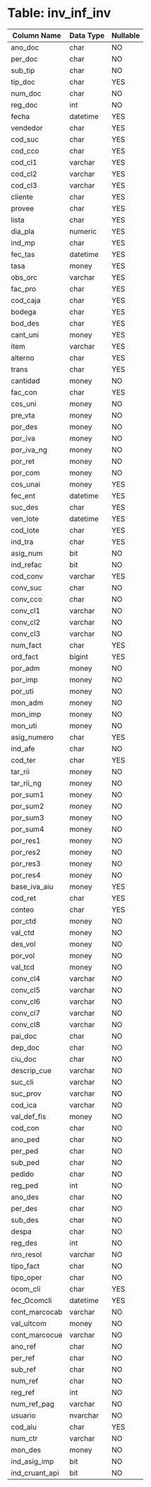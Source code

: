 # Table: inv_inf_inv

| Column Name | Data Type | Nullable |
|-------------|-----------|----------|
| ano_doc | char | NO |
| per_doc | char | NO |
| sub_tip | char | NO |
| tip_doc | char | YES |
| num_doc | char | NO |
| reg_doc | int | NO |
| fecha | datetime | YES |
| vendedor | char | YES |
| cod_suc | char | YES |
| cod_cco | char | YES |
| cod_cl1 | varchar | YES |
| cod_cl2 | varchar | YES |
| cod_cl3 | varchar | YES |
| cliente | char | YES |
| provee | char | YES |
| lista | char | YES |
| dia_pla | numeric | YES |
| ind_mp | char | YES |
| fec_tas | datetime | YES |
| tasa | money | YES |
| obs_orc | varchar | YES |
| fac_pro | char | YES |
| cod_caja | char | YES |
| bodega | char | YES |
| bod_des | char | YES |
| cant_uni | money | YES |
| item | varchar | YES |
| alterno | char | YES |
| trans | char | YES |
| cantidad | money | NO |
| fac_con | char | YES |
| cos_uni | money | NO |
| pre_vta | money | NO |
| por_des | money | NO |
| por_iva | money | NO |
| por_iva_ng | money | NO |
| por_ret | money | NO |
| por_com | money | NO |
| cos_unai | money | YES |
| fec_ent | datetime | YES |
| suc_des | char | YES |
| ven_lote | datetime | YES |
| cod_lote | char | YES |
| ind_tra | char | YES |
| asig_num | bit | NO |
| ind_refac | bit | NO |
| cod_conv | varchar | YES |
| conv_suc | char | NO |
| conv_cco | char | NO |
| conv_cl1 | varchar | NO |
| conv_cl2 | varchar | NO |
| conv_cl3 | varchar | NO |
| num_fact | char | YES |
| ord_fact | bigint | YES |
| por_adm | money | NO |
| por_imp | money | NO |
| por_uti | money | NO |
| mon_adm | money | NO |
| mon_imp | money | NO |
| mon_uti | money | NO |
| asig_numero | char | YES |
| ind_afe | char | NO |
| cod_ter | char | YES |
| tar_rii | money | NO |
| tar_rii_ng | money | NO |
| por_sum1 | money | NO |
| por_sum2 | money | NO |
| por_sum3 | money | NO |
| por_sum4 | money | NO |
| por_res1 | money | NO |
| por_res2 | money | NO |
| por_res3 | money | NO |
| por_res4 | money | NO |
| base_iva_aiu | money | YES |
| cod_ret | char | YES |
| conteo | char | YES |
| por_ctd | money | NO |
| val_ctd | money | NO |
| des_vol | money | NO |
| por_vol | money | NO |
| val_tcd | money | NO |
| conv_cl4 | varchar | NO |
| conv_cl5 | varchar | NO |
| conv_cl6 | varchar | NO |
| conv_cl7 | varchar | NO |
| conv_cl8 | varchar | NO |
| pai_doc | char | NO |
| dep_doc | char | NO |
| ciu_doc | char | NO |
| descrip_cue | varchar | NO |
| suc_cli | varchar | NO |
| suc_prov | varchar | NO |
| cod_ica | varchar | NO |
| val_def_fis | money | NO |
| cod_con | char | NO |
| ano_ped | char | NO |
| per_ped | char | NO |
| sub_ped | char | NO |
| pedido | char | NO |
| reg_ped | int | NO |
| ano_des | char | NO |
| per_des | char | NO |
| sub_des | char | NO |
| despa | char | NO |
| reg_des | int | NO |
| nro_resol | varchar | NO |
| tipo_fact | char | NO |
| tipo_oper | char | NO |
| ocom_cli | char | YES |
| fec_Ocomcli | datetime | YES |
| cont_marcocab | varchar | NO |
| val_ultcom | money | NO |
| cont_marcocue | varchar | NO |
| ano_ref | char | NO |
| per_ref | char | NO |
| sub_ref | char | NO |
| num_ref | char | NO |
| reg_ref | int | NO |
| num_ref_pag | varchar | NO |
| usuario | nvarchar | NO |
| cod_alu | char | YES |
| num_ctr | varchar | NO |
| mon_des | money | NO |
| ind_asig_imp | bit | NO |
| ind_cruant_api | bit | NO |
